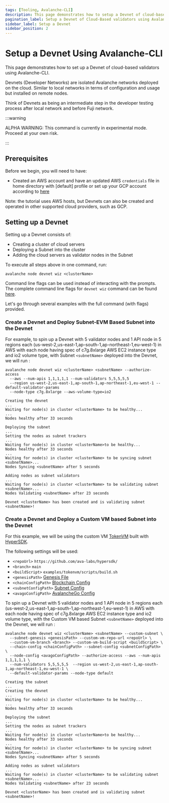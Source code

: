 ```yaml
---
tags: [Tooling, Avalanche-CLI]
description: This page demonstrates how to setup a Devnet of cloud-based validators using the Avalanche-CLI.
pagination_label: Setup a Devnet of Cloud-Based validators using Avalanche-CLI
sidebar_label: Setup a Devnet
sidebar_position: 2
---
```


# Setup a Devnet Using Avalanche-CLI

This page demonstrates how to set up a Devnet of cloud-based validators using Avalanche-CLI.

Devnets (Developer Networks) are isolated Avalanche networks deployed on the cloud. Similar to local networks
in terms of configuration and usage but installed on remote nodes.

Think of Devnets as being an intermediate step in the developer testing process after local network and before Fuji network.

:::warning

ALPHA WARNING: This command is currently in experimental mode. Proceed at your own risk.

:::

## Prerequisites

Before we begin, you will need to have:

- Created an AWS account and have an updated AWS `credentials` file in home directory with [default] profile
  or set up your GCP account according to [here](/tooling/cli-create-nodes/create-a-validator-gcp.md#prerequisites)

Note: the tutorial uses AWS hosts, but Devnets can also be created and operated in other supported
cloud providers, such as GCP.

## Setting up a Devnet

Setting up a Devnet consists of:

- Creating a cluster of cloud servers
- Deploying a Subnet into the cluster
- Adding the cloud servers as validator nodes in the Subnet

To execute all steps above in one command, run:

```shell
avalanche node devnet wiz <clusterName>
```

Command line flags can be used instead of interacting with the prompts. The complete command line
flags for `devnet wiz` command can be found [here](/tooling/avalanche-cli.md#node-devnet-wiz).

Let's go through several examples with the full command (with flags) provided.

### Create a Devnet and Deploy Subnet-EVM Based Subnet into the Devnet

For example, to spin up a Devnet with 5 validator nodes and 1 API node in 5 regions each 
(us-west-2,us-east-1,ap-south-1,ap-northeast-1,eu-west-1) in AWS with each node having spec of 
c7g.8xlarge AWS EC2 instance type and io2 volume type, with Subnet `<subnetName>` deployed 
into the Devnet, we will run :

```shell
avalanche node devnet wiz <clusterName> <subnetName> --authorize-access
  --aws --num-apis 1,1,1,1,1 --num-validators 5,5,5,5,5 
  --region us-west-2,us-east-1,ap-south-1,ap-northeast-1,eu-west-1 --default-validator-params 
  --node-type c7g.8xlarge --aws-volume-type=io2

Creating the devnet
...
Waiting for node(s) in cluster <clusterName> to be healthy...
...
Nodes healthy after 33 seconds

Deploying the subnet
...
Setting the nodes as subnet trackers
...
Waiting for node(s) in cluster <clusterName>to be healthy...
Nodes healthy after 33 seconds
...
Waiting for node(s) in cluster <clusterName> to be syncing subnet <subnetName>...
Nodes Syncing <subnetName> after 5 seconds

Adding nodes as subnet validators
...
Waiting for node(s) in cluster <clusterName> to be validating subnet <subnetName>...
Nodes Validating <subnetName> after 23 seconds

Devnet <clusterName> has been created and is validating subnet <subnetName>!
```

### Create a Devnet and Deploy a Custom VM based Subnet into the Devnet

For this example, we will be using the custom VM [TokenVM](https://github.com/ava-labs/hypersdk/tree/main/examples/tokenvm)
built with [HyperSDK](https://github.com/ava-labs/hypersdk).

The following settings will be used:

- `<repoUrl>` `https://github.com/ava-labs/hypersdk/`
- `<branch>` `main`
- `<buildScript>` `examples/tokenvm/scripts/build.sh`
- `<genesisPath>` [Genesis File](/tooling/cli-create-nodes/upload-a-custom-vm-to-cloud#genesis-file)
- `<chainConfigPath>` [Blockchain Config](/tooling/cli-create-nodes/upload-a-custom-vm-to-cloud#blockchain-config)
- `<subnetConfigPath>` [Subnet Config](/tooling/cli-create-nodes/upload-a-custom-vm-to-cloud#subnet-config)
- `<avagoConfigPath>` [AvalancheGo Config](/tooling/cli-create-nodes/upload-a-custom-vm-to-cloud#avalanchego-flags)

To spin up a Devnet with 5 validator nodes and 1 API node in 5 regions each
(us-west-2,us-east-1,ap-south-1,ap-northeast-1,eu-west-1) in AWS with each node having spec of
c7g.8xlarge AWS EC2 instance type and io2 volume type, with the Custom VM based Subnet 
`<subnetName>` deployed into the Devnet, we will run :

```shell
avalanche node devnet wiz <clusterName> <subnetName> --custom-subnet \
  --subnet-genesis <genesisPath> --custom-vm-repo-url <repoUrl> \
  --custom-vm-branch <branch> --custom-vm-build-script <buildScript> \
  --chain-config <chainConfigPath> --subnet-config <subnetConfigPath> \
  --node-config <avagoConfigPath> --authorize-access --aws --num-apis 1,1,1,1,1 \
  --num-validators 5,5,5,5,5  --region us-west-2,us-east-1,ap-south-1,ap-northeast-1,eu-west-1 \
  --default-validator-params --node-type default

Creating the subnet
...
Creating the devnet
...
Waiting for node(s) in cluster <clusterName> to be healthy...
...
Nodes healthy after 33 seconds

Deploying the subnet
...
Setting the nodes as subnet trackers
...
Waiting for node(s) in cluster <clusterName>to be healthy...
Nodes healthy after 33 seconds
...
Waiting for node(s) in cluster <clusterName> to be syncing subnet <subnetName>...
Nodes Syncing <subnetName> after 5 seconds

Adding nodes as subnet validators
...
Waiting for node(s) in cluster <clusterName> to be validating subnet <subnetName>...
Nodes Validating <subnetName> after 23 seconds

Devnet <clusterName> has been created and is validating subnet <subnetName>!
```

